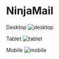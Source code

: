 # NinjaMail

Desktop
![desktop](https://github.com/shamsky777/NinjaMail/assets/111402885/ed959bac-3dcc-4d5c-bfab-c6c51b142ae6)

Tablet
![tablet](https://github.com/shamsky777/NinjaMail/assets/111402885/1d45191c-2f09-4c46-87c8-c3cdfb726b0c)

Mobile
![mobile](https://github.com/shamsky777/NinjaMail/assets/111402885/4ac0f5bd-9e98-4d38-94f6-a608fdd62052)
